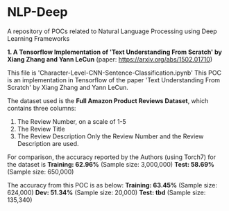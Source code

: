 # NLP-Deep
A repository of POCs related to Natural Language Processing using Deep Learning Frameworks

**1. A Tensorflow Implementation of 'Text Understanding From Scratch' by Xiang Zhang and Yann LeCun**
(paper: https://arxiv.org/abs/1502.01710)

This file is 'Character-Level-CNN-Sentence-Classification.ipynb'
This POC is an implementation in Tensorflow of the paper 'Text Understanding From Scratch' by Xiang Zhang and Yann LeCun. 

The dataset used is the **Full Amazon Product Reviews Dataset**, which contains three columns:
1. The Review Number, on a scale of 1-5
2. The Review Title
3. The Review Description
Only the Review Number and the Review Description are used.

For comparison, the accuracy reported by the Authors (using Torch7) for the dataset is
**Training: 62.96%** (Sample size: 3,000,000)
**Test: 58.69%** (Sample size: 650,000)

The accuracy from this POC is as below: 
**Training: 63.45%** (Sample size: 624,000)
**Dev: 51.34%** (Sample size: 20,000)
**Test: tbd** (Sample size: 135,340)

